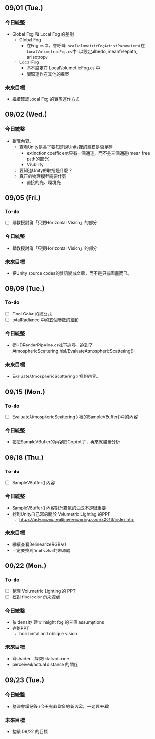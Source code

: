 ## 09/01 (Tue.)
### 今日統整
- Global Fog 和 Local Fog 的差別
	- Global Fog
		- 在Fog.cs中，會呼叫`LocalVolumetricFogArtistParameters`(在`LocalVolumetricFog.cs`中) 以設定albedo, meanfreepath, anisotropy
	- Local Fog
		- 基本設定在 LocalVolumetricFog.cs 中
		- 實際運作在其他的檔案
### 未來目標
- 繼續確認Local Fog 的實際運作方式
## 09/02 (Wed.)
### 今日統整
- 整理內容。
	- 查看Unity是為了要知道說Unity裡的建模是否足夠
		- extinction coefficient只有一個通道，而不是三個通道(mean free path的部分)
		- Visibility
	- 要知道Unity的取捨是什麼？
	- 真正的物理模型需要什麼
		- 直接的光、環境光
## 09/05 (Fri.)
### To-do
- [ ] 跟教授討論「只要Horizontal Vision」的部分
### 今日統整
- 跟教授討論「只要Horizontal Vision」的部分
### 未來目標
- 把Unity source codes的資訊變成文章，而不是只有圖畫而已。
## 09/09 (Tue.)
### To-do
- [ ] Final Color 的總公式
- [ ] totalRadiance 中的五個參數的細節
### 今日統整
- 從HDRenderPipeline.cs往下追尋，追到了AtmosphericScattering.hlsl/EvaluateAtmosphericScattering()。
### 未來目標
- EvaluateAtmosphericScattering() 裡的內容。
## 09/15 (Mon.)
### To-do
- [ ] EvaluateAtmosphericScattering() 裡的SampleVBuffer()中的內容
### 今日統整
- 把把SampleVBuffer的內容問Copilot了，再來就盡量分析
## 09/18 (Thu.)
### To-do
- [ ] SampleVBuffer() 內容
### 今日統整
- SampleVBuffer() 內容對於霧氣的生成不是很重要
- 找到Unity自己寫的關於 Volumetric Lighting 的PPT
	- https://advances.realtimerendering.com/s2018/index.htm
### 未來目標
- 繼續查看DelinearizeRGBA()
- 一定要找到final color的來源處
## 09/22 (Mon.)
### To-do
- [ ] 整理 Volumetric Lighting 的 PPT
- [ ] 找到 final color 的來源處
### 今日統整
- 依 density 建立 height fog 的三個 assumptions
- 完整PPT
	- horizontal and oblique vision
### 未來目標
- 寫shader、探究totalradiance
- perceived/actual distance 的關係
## 09/23 (Tue.)
### 今日統整
- 整理會議記錄 (今天有非常多的新內容，一定要去看)
### 未來目標
- 接續 09/22 的目標